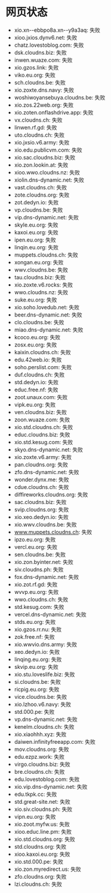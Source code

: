 # 网页状态
- xio.xn--ebbpo8a.xn--y9a3aq: 失败
- xioo.jxios.dynv6.net: 失败
- chatz.lovestoblog.com: 失败
- dsk.cloudns.biz: 失败
- inwen.wuaze.com: 失败
- xio.gzos.link: 失败
- viko.eu.org: 失败
- sch.cloudns.be: 失败
- xio.zoxte.dns.navy: 失败
- woshiwoyansebuya.cloudns.be: 失败
- xio.zos.22web.org: 失败
- xio.zoten.onflashdrive.app: 失败
- vx.cloudns.ch: 失败
- linwen.rf.gd: 失败
- uto.cloudns.ch: 失败
- xio.jxsio.v6.army: 失败
- xio.edu.publicvm.com: 失败
- xio.sac.cloudns.biz: 失败
- xio.zon.lookin.at: 失败
- xioo.wwo.cloudns.nz: 失败
- xiolin.dns-dynamic.net: 失败
- vast.cloudns.ch: 失败
- zote.cloudns.org: 失败
- zot.dedyn.io: 失败
- vp.cloudns.be: 失败
- vip.dns-dynamic.net: 失败
- skyle.eu.org: 失败
- kaxoi.eu.org: 失败
- ipen.eu.org: 失败
- linqin.eu.org: 失败
- muppets.cloudns.ch: 失败
- xongan.eu.org: 失败
- wwv.cloudns.be: 失败
- tau.cloudns.biz: 失败
- xio.zoxte.v6.rocks: 失败
- wwo.cloudns.nz: 失败
- suke.eu.org: 失败
- xio.soho.lovedub.net: 失败
- beer.dns-dynamic.net: 失败
- clo.cloudns.be: 失败
- miao.dns-dynamic.net: 失败
- kcoco.eu.org: 失败
- zosx.eu.org: 失败
- kaixin.cloudns.ch: 失败
- edu.42web.io: 失败
- soho.perslist.com: 失败
- duf.cloudns.ch: 失败
- std.dedyn.io: 失败
- educ.free.nf: 失败
- zoot.unaux.com: 失败
- vipk.eu.org: 失败
- ven.cloudns.biz: 失败
- zoon.wuaze.com: 失败
- xio.std.cloudns.ch: 失败
- educ.cloudns.biz: 失败
- xio.std.kesug.com: 失败
- skyo.dns-dynamic.net: 失败
- xio.zoxte.v6.army: 失败
- pan.cloudns.org: 失败
- zfo.dns-dynamic.net: 失败
- wonder.dynx.me: 失败
- cdue.cloudns.ch: 失败
- diffireworks.cloudns.org: 失败
- sac.cloudns.biz: 失败
- svip.cloudns.org: 失败
- xio.xeo.dedyn.io: 失败
- xio.wwv.cloudns.be: 失败
- www.muppets.cloudns.ch: 失败
- ipzo.eu.org: 失败
- vercl.eu.org: 失败
- sen.cloudns.be: 失败
- xio.zon.byinter.net: 失败
- siv.cloudns.ph: 失败
- fox.dns-dynamic.net: 失败
- xio.zot.rf.gd: 失败
- wvvp.eu.org: 失败
- wwo.cloudns.ch: 失败
- std.kesug.com: 失败
- vercel.dns-dynamic.net: 失败
- stds.eu.org: 失败
- xio.gzos.rr.nu: 失败
- zok.free.nf: 失败
- xio.wwvio.dns.army: 失败
- xeo.dedyn.io: 失败
- linqing.eu.org: 失败
- skvip.eu.org: 失败
- xio.stu.loveslife.biz: 失败
- si.cloudns.be: 失败
- ricpig.eu.org: 失败
- vice.cloudns.be: 失败
- xio.lzhoo.v6.navy: 失败
- std.000.pe: 失败
- vp.dns-dynamic.net: 失败
- kenelm.cloudns.ch: 失败
- xio.xiaohhh.xyz: 失败
- daiwen.infinityfreeapp.com: 失败
- mov.cloudns.org: 失败
- edu.ezpz.work: 失败
- virgo.cloudns.biz: 失败
- bre.cloudns.ch: 失败
- edu.lovestoblog.com: 失败
- xio.vip.dns-dynamic.net: 失败
- edu.tkpk.cc: 失败
- std.great-site.net: 失败
- xio.siv.cloudns.ph: 失败
- vipn.eu.org: 失败
- xio.zoot.myfw.us: 失败
- xioo.educ.line.pm: 失败
- xio.std.cloudns.org: 失败
- std.cloudns.org: 失败
- xioo.kaxoi.eu.org: 失败
- xio.std.000.pe: 失败
- xio.zon.myredirect.us: 失败
- zfo.cloudns.org: 失败
- lzi.cloudns.ch: 失败
